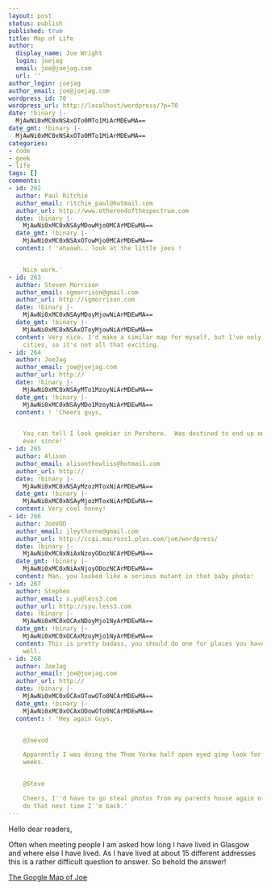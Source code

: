 ```yaml
---
layout: post
status: publish
published: true
title: Map of Life
author:
  display_name: Joe Wright
  login: joejag
  email: joe@joejag.com
  url: ''
author_login: joejag
author_email: joe@joejag.com
wordpress_id: 70
wordpress_url: http://localhost/wordpress/?p=70
date: !binary |-
  MjAwNi0xMC0xNSAxOTo0MTo1MiArMDEwMA==
date_gmt: !binary |-
  MjAwNi0xMC0xNSAxOTo0MTo1MiArMDEwMA==
categories:
- code
- geek
- life
tags: []
comments:
- id: 262
  author: Paul Ritchie
  author_email: ritchie_paul@hotmail.com
  author_url: http://www.otherendofthespectrum.com
  date: !binary |-
    MjAwNi0xMC0xNSAyMDowMjo0MCArMDEwMA==
  date_gmt: !binary |-
    MjAwNi0xMC0xNSAxOTowMjo0MCArMDEwMA==
  content: ! 'ahaaah.. look at the little joes !


    Nice work.'
- id: 263
  author: Steven Morrison
  author_email: sgmorrison@gmail.com
  author_url: http://sgmorrison.com
  date: !binary |-
    MjAwNi0xMC0xNSAyMDoyMjowNiArMDEwMA==
  date_gmt: !binary |-
    MjAwNi0xMC0xNSAxOToyMjowNiArMDEwMA==
  content: Very nice. I'd make a similar map for myself, but I've only lived in 3
    cities, so it's not all that exciting.
- id: 264
  author: JoeJag
  author_email: joe@joejag.com
  author_url: http://
  date: !binary |-
    MjAwNi0xMC0xNSAyMTo1MzoyNiArMDEwMA==
  date_gmt: !binary |-
    MjAwNi0xMC0xNSAyMDo1MzoyNiArMDEwMA==
  content: ! 'Cheers guys,


    You can tell I look geekier in Pershore.  Was destined to end up on the Masters
    ever since!'
- id: 265
  author: Alison
  author_email: alisonthewliss@hotmail.com
  author_url: http://
  date: !binary |-
    MjAwNi0xMC0xNSAyMzozMToxNiArMDEwMA==
  date_gmt: !binary |-
    MjAwNi0xMC0xNSAyMjozMToxNiArMDEwMA==
  content: Very cool honey!
- id: 266
  author: JoeVOD
  author_email: jleythorne@gmail.com
  author_url: http://ccgi.macross1.plus.com/joe/wordpress/
  date: !binary |-
    MjAwNi0xMC0xNiAxNzoyODozNCArMDEwMA==
  date_gmt: !binary |-
    MjAwNi0xMC0xNiAxNjoyODozNCArMDEwMA==
  content: Man, you looked like a serious mutant in that baby photo!
- id: 267
  author: Stephen
  author_email: s.yu@less3.com
  author_url: http://syu.less3.com
  date: !binary |-
    MjAwNi0xMC0xOCAxNDoyMjo1NyArMDEwMA==
  date_gmt: !binary |-
    MjAwNi0xMC0xOCAxMzoyMjo1NyArMDEwMA==
  content: This is pretty badass, you should do one for places you have visited as
    well.
- id: 268
  author: JoeJag
  author_email: joe@joejag.com
  author_url: http://
  date: !binary |-
    MjAwNi0xMC0xOCAxOTowOTo0NCArMDEwMA==
  date_gmt: !binary |-
    MjAwNi0xMC0xOCAxODowOTo0NCArMDEwMA==
  content: ! 'Hey again Guys,


    @Joevod

    Apparently I was doing the Thom Yorke half open eyed gimp look for the first few
    weeks.


    @Steve

    Cheers, I''d have to go steal photos from my parents house again of holidays.  I''ll
    do that next time I''m back.'
---
```

<p>Hello dear readers,</p>
<p>Often when meeting people I am asked how long I have lived in Glasgow and where else I have lived.  As I have lived at about 15 different addresses this is a rather difficult question to answer.  So behold the answer!</p>
<p><a href="http://maps.google.co.uk/?q=http://www.joejag.com/mylife.kml?reload">The Google Map of Joe</a></p>
